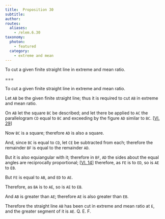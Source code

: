```yaml
---
title:  Proposition 30
subtitle:
author:
routes:
  aliases:
    - /elem.6.30
taxonomy:
  photon:
    - featured
  category:
    - extreme and mean
---
```


To cut a given finite straight line in extreme and mean ratio.

===

To cut a given finite straight line in extreme and mean ratio.

Let `AB` be the given finite straight line; <span class="center">thus it is required to cut `AB` in extreme and mean ratio.</span>

On `AB` let the square `BC` be described; and let there be applied to `AC` the parallelogram `CD` equal to `BC` and exceeding by the figure `AD` similar to `BC`. [<a href="/elem.6.29">VI. 29</a>]

Now `BC` is a square; <span class="center">therefore `AD` is also a square.</span>

And, since `BC` is equal to `CD`, let `CE` be subtracted from each; <span class="center">therefore the remainder `BF` is equal to the remainder `AD`.</span>
<!-- <pb n="268"/> -->

But it is also equiangular with it; therefore in `BF`, `AD` the sides about the equal angles are reciprocally proportional; [<a href="/elem.6.14">VI. 14</a>] <span class="center">therefore, as `FE` is to `ED`, so is `AE` to `EB`.</span>

But `FE` is equal to `AB`, and `ED` to `AE`.

Therefore, as `BA` is to `AE`, so is `AE` to `EB`.

And `AB` is greater than `AE`; <span class="center">therefore `AE` is also greater than `EB`.</span>

Therefore the straight line `AB` has been cut in extreme and mean ratio at `E`, and the greater segment of it is `AE`. Q. E. F.
